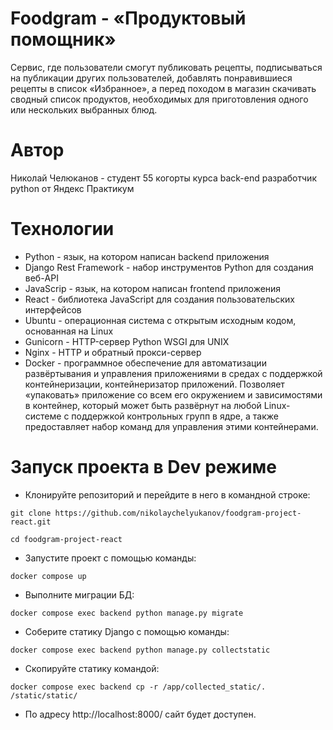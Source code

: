 # Foodgram - «Продуктовый помощник»
Сервис, где пользователи смогут публиковать рецепты, подписываться на публикации других пользователей, добавлять понравившиеся рецепты в список «Избранное», а перед походом в магазин скачивать сводный список продуктов, необходимых для приготовления одного или нескольких выбранных блюд.

# Автор

Николай Челюканов - студент 55 когорты курса back-end разработчик python от Яндекс Практикум

# Технологии

- Python - язык, на котором написан backend приложения
- Django Rest Framework - набор инструментов Python для создания веб-API
- JavaScrip - язык, на котором написан frontend приложения
- React - библиотека JavaScript для создания пользовательских интерфейсов
- Ubuntu - операционная система с открытым исходным кодом, основанная на Linux
- Gunicorn - HTTP-сервер Python WSGI для UNIX
- Nginx - HTTP и обратный прокси-сервер
- Docker - программное обеспечение для автоматизации развёртывания и управления приложениями в средах с поддержкой контейнеризации, контейнеризатор приложений. Позволяет «упаковать» приложение со всем его окружением и зависимостями в контейнер, который может быть развёрнут на любой Linux-системе с поддержкой контрольных групп в ядре, а также предоставляет набор команд для управления этими контейнерами.

# Запуск проекта в Dev режиме

- Клонируйте репозиторий и перейдите в него в командной строке:
```
git clone https://github.com/nikolaychelyukanov/foodgram-project-react.git
```
```
cd foodgram-project-react
```
- Запустите проект с помощью команды:
```
docker compose up
```
- Выполните миграции БД:
```
docker compose exec backend python manage.py migrate
``` 
- Соберите статику Django с помощью команды:
```
docker compose exec backend python manage.py collectstatic
```
- Скопируйте статику командой:
```
docker compose exec backend cp -r /app/collected_static/. /static/static/
```
- По адресу http://localhost:8000/ сайт будет доступен.
